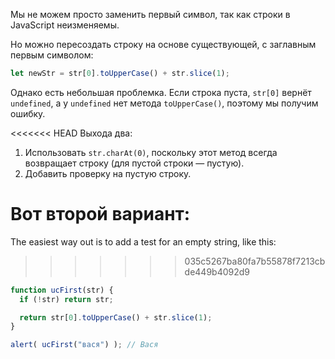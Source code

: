 Мы не можем просто заменить первый символ, так как строки в JavaScript неизменяемы.

Но можно пересоздать строку на основе существующей, с заглавным первым символом:

```js
let newStr = str[0].toUpperCase() + str.slice(1);
```

Однако есть небольшая проблемка. Если строка пуста, `str[0]` вернёт `undefined`, а у `undefined` нет метода `toUpperCase()`, поэтому мы получим ошибку.

<<<<<<< HEAD
Выхода два:

1. Использовать `str.charAt(0)`, поскольку этот метод всегда возвращает строку (для пустой строки — пустую).
2. Добавить проверку на пустую строку.

Вот второй вариант:
=======
The easiest way out is to add a test for an empty string, like this:
>>>>>>> 035c5267ba80fa7b55878f7213cbde449b4092d9

```js run demo
function ucFirst(str) {
  if (!str) return str;

  return str[0].toUpperCase() + str.slice(1);
}

alert( ucFirst("вася") ); // Вася
```
